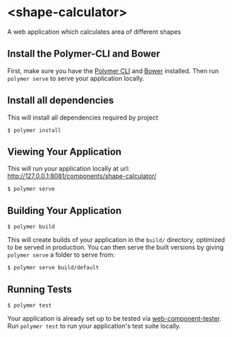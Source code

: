 # \<shape-calculator\>

A web application which calculates area of different shapes

## Install the Polymer-CLI and Bower

First, make sure you have the [Polymer CLI](https://www.npmjs.com/package/polymer-cli) and [Bower](https://bower.io/) installed. Then run `polymer serve` to serve your application locally.

## Install all dependencies

This will install all dependencies required by project

```
$ polymer install
```
## Viewing Your Application

This will run your application locally at url: http://127.0.0.1:8081/components/shape-calculator/

```
$ polymer serve
```

## Building Your Application

```
$ polymer build
```

This will create builds of your application in the `build/` directory, optimized to be served in production. You can then serve the built versions by giving `polymer serve` a folder to serve from:

```
$ polymer serve build/default
```

## Running Tests

```
$ polymer test
```

Your application is already set up to be tested via [web-component-tester](https://github.com/Polymer/web-component-tester). Run `polymer test` to run your application's test suite locally.
